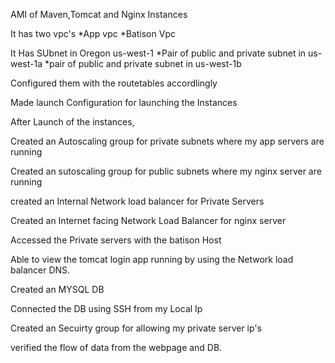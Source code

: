 AMI of Maven,Tomcat and Nginx Instances



It has  two vpc's
*App vpc
*Batison Vpc

It Has SUbnet in Oregon us-west-1
*Pair of public and private subnet in us-west-1a
*pair of public and private subnet in us-west-1b


Configured them with the routetables accordlingly

Made launch Configuration for launching the Instances

After Launch of the instances,

Created an Autoscaling group for private subnets where my app servers are running

Created an sutoscaling group for public subnets where my nginx server are running

created an Internal Network load balancer for Private Servers

Created an Internet facing Network Load Balancer for nginx server

Accessed the Private servers with the batison Host

Able to view the tomcat login app running by using the Network load balancer DNS.

Created an MYSQL DB

Connected the DB using SSH from my Local Ip

Created an Secuirty group for allowing my private server ip's

verified the flow of data from the webpage and DB.
